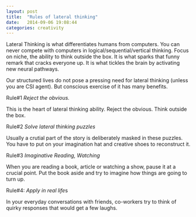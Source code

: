 ```yaml
---
layout: post
title:  "Rules of lateral thinking"
date:   2014-09-06 19:08:44
categories: creativity
---
```


Lateral Thinking is what differentiates humans from computers. You can never compete with computers in logical/sequential/vertical thinking. Focus on niche, the ability to think outside the box. It is what sparks that funny remark that cracks everyone up. It is what tickles the brain by activating new neural pathways.

Our structured lives do not pose a pressing need for lateral thinking (unless you are CSI agent). But conscious exercise of it has many benefits.

Rule#1 *Reject the obvious.*

This is the heart of lateral thinking ability. Reject the obvious. Think outside the box.

Rule#2 *Solve lateral thinking puzzles*

Usually a crutial part of the story is deliberately masked in these puzzles.  You have to put on your imagination hat and creative shoes to reconstruct it.

Rule#3 *Imaginative Reading, Watching*

When you are reading a book, article or watching a show, pause it at a crucial point. Put the book aside and try to imagine how things are going to turn up. 

Rule#4: *Apply in real life*s

In your everyday conversations with friends, co-workers try to think of quirky responses that would get a few laughs.

